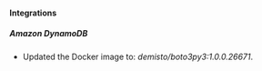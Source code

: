 #### Integrations
##### Amazon DynamoDB
- Updated the Docker image to: *demisto/boto3py3:1.0.0.26671*.
